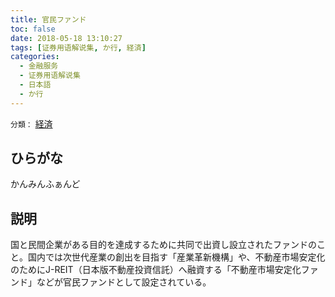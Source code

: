 ```yaml
---
title: 官民ファンド
toc: false
date: 2018-05-18 13:10:27
tags: [证券用语解说集, か行, 経済]
categories:
  - 金融服务
  - 证券用语解说集
  - 日本語
  - か行
---
```


`分類：` [経済](/tags/経済/)

## ひらがな

かんみんふぁんど

## 説明

国と民間企業がある目的を達成するために共同で出資し設立されたファンドのこと。国内では次世代産業の創出を目指す「産業革新機構」や、不動産市場安定化のためにJ-REIT（日本版不動産投資信託）へ融資する「不動産市場安定化ファンド」などが官民ファンドとして設定されている。
